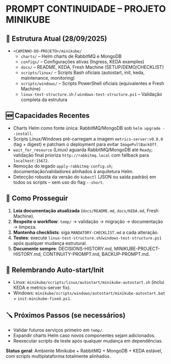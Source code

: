 # PROMPT CONTINUIDADE – PROJETO MINIKUBE

## 📂 Estrutura Atual (28/09/2025)
- `<CAMINHO-DO-PROJETO>/minikube/`
  - `charts/` – Helm charts de RabbitMQ e MongoDB
  - `configs/` – Configurações ativas (Ingress, KEDA examples)
  - `docs/` – README, KEDA, Fresh Machine (SETUP/DEMO/CHECKLIST)
  - `scripts/linux/` – Scripts Bash oficiais (autostart, init, keda, maintenance, monitoring)
  - `scripts/windows/` – Scripts PowerShell oficiais (equivalentes e Fresh Machine)
  - `linux-test-structure.sh` / `windows-test-structure.ps1` – Validação completa da estrutura

## 🆕 Capacidades Recentes
- Charts Helm como fonte única: RabbitMQ/MongoDB sob `helm upgrade --install`.
- Scripts Linux/Windows pré-carregam a imagem `metrics-server:v0.8.0` (tag + digest) e patcham o deployment para evitar `ImagePullBackOff`.
- `wait_for_resource` (Linux) aguarda RabbitMQ/MongoDB até `Ready`; validação final prioriza `http://rabbitmq.local` com fallback para `localhost:15672`.
- Remoção do legado `apply-rabbitmq-config.sh`; documentação/validadores alinhados à arquitetura Helm.
- Detecção robusta da versão do `kubectl` (JSON ou saída padrão) em todos os scripts – sem uso do flag `--short`.

## 📌 Como Prosseguir
1. **Leia documentação atualizada** (`docs/README.md`, `docs/KEDA.md`, Fresh Machine).
2. **Respeite o workflow**: `temp/` → validação → migração → documentação → limpeza.
3. **Mantenha checklists**: siga `MANDATORY-CHECKLIST.md` a cada alteração.
4. **Testes**: execute `linux-test-structure.sh`/`windows-test-structure.ps1` após qualquer mudança estrutural.
5. **Documente sempre**: DECISIONS-HISTORY.md, MINIKUBE-PROJECT-HISTORY.md, CONTINUITY-PROMPT.md, BACKUP-PROMPT.md.

## 🧭 Relembrando Auto-start/Init
- Linux: `minikube/scripts/linux/autostart/minikube-autostart.sh` (inclui KEDA e metrics-server fix).
- Windows: `minikube/scripts/windows/autostart/minikube-autostart.bat` + `init-minikube-fixed.ps1`.

## 🪛 Próximos Passos (se necessários)
- Validar futuros serviços primeiro em `temp/`.
- Expandir charts Helm caso novos componentes sejam adicionados.
- Reexecutar scripts de teste após qualquer mudança em dependências.

**Status geral**: Ambiente Minikube + RabbitMQ + MongoDB + KEDA estável, com scripts multiplataforma totalmente alinhados.
